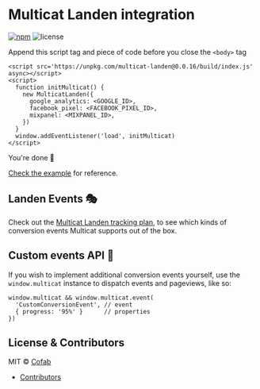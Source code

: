 Multicat Landen integration
==============================

[![npm](https://img.shields.io/npm/v/multicat-landen.svg)](https://www.npmjs.com/package/multicat-landen) ![license](https://img.shields.io/npm/l/multicat-landen.svg) 

Append this script tag and piece of code before you close the `<body>` tag

```
<script src='https://unpkg.com/multicat-landen@0.0.16/build/index.js' async></script>
<script>
  function initMulticat() {
    new MulticatLanden({
      google_analytics: <GOOGLE_ID>,
      facebook_pixel: <FACEBOOK_PIXEL_ID>,
      mixpanel: <MIXPANEL_ID>,
    })
  }
  window.addEventListener('load', initMulticat)
</script>
```

You're done 🎉

[Check the example](https://github.com/cofablab/multicat/blob/master/packages/multicat-landen/example/index.html#L437) for reference.

## Landen Events 🎭

Check out the [Multicat Landen tracking plan](https://github.com/cofablab/multicat/blob/master/packages/multicat-landen/TRACKING_PLAN.md), to see which kinds of conversion events Multicat supports out of the box.

## Custom events API 🛂

If you wish to implement additional conversion events yourself, use the `window.multicat` instance to dispatch events and pageviews, like so:

```
window.multicat && window.multicat.event(
  'CustomConversionEvent', // event
  { progress: '95%' }      // properties
})
```

## License & Contributors

MIT © [Cofab](https://cofablab.com>)

- [Contributors](https://github.com/cofablab/multicat/graphs/contributors)
